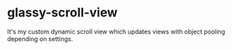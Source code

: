 # glassy-scroll-view
It's my custom dynamic scroll view which updates views with object pooling depending on settings.
